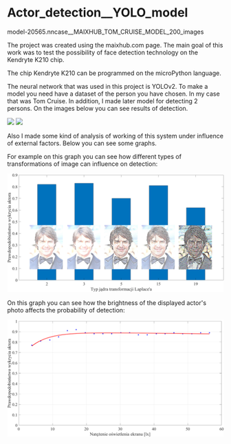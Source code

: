 # Actor_detection__YOLO_model

model-20565.nncase__MAIXHUB_TOM_CRUISE_MODEL_200_images

The project was created using the maixhub.com page.
The main goal of this work was to test the possibility of face detection technology on the Kendryte K210 chip.

The chip Kendryte K210 can be programmed on the microPython language. 

The neural network that was used in this project is YOLOv2. To make a model you need have a dataset of the person you have chosen. In my case that was Tom Cruise. In addition, I made later model for detecting 2 persons. On the images below you can see results of detection.

<p float="left">
  <img src ="https://user-images.githubusercontent.com/99809041/236227833-92615543-1fb0-4a0a-bb7e-4f5c61f5fab4.png" width="200" >
  <img src ="https://user-images.githubusercontent.com/99809041/236228751-0f527b47-745a-4b62-a967-f838d5368989.png" width="200" >
</p>

Also I made some kind of analysis of working of this system under influence of external factors. Below you can see some graphs. 

For example on this graph you can see how different types of transformations of image can influence on detection:

<img src ="/Laplacian_fixed.png" >

On this graph you can see how the brightness of the displayed actor's photo affects the probability of detection:

<img src ="/Jansosc_przykladowy_numer2.png" >
